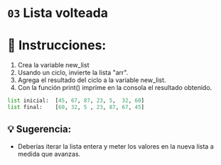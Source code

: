 # `03` Lista volteada

# 📝 Instrucciones:
1. Crea la variable new_list
2. Usando un ciclo, invierte la lista "arr".
3. Agrega el resultado del ciclo a la variable new_list.
4. Con la función print() imprime en la consola el resultado obtenido.

```py
list inicial:  [45, 67, 87, 23, 5,  32, 60]
list final:    [60, 32, 5 , 23, 87, 67, 45]
```


## 💡 Sugerencia:
- Deberías iterar la lista entera y meter los valores en la nueva lista a medida que avanzas.